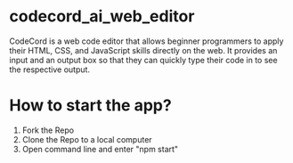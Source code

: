 # codecord_ai_web_editor
CodeCord is a web code editor that allows beginner programmers to apply their HTML, CSS, and JavaScript skills directly on the web. It provides an input and an output box so that they can quickly type their code in to see the respective output. 

# How to start the app?
1. Fork the Repo
2. Clone the Repo to a local computer
3. Open command line and enter "npm start"
